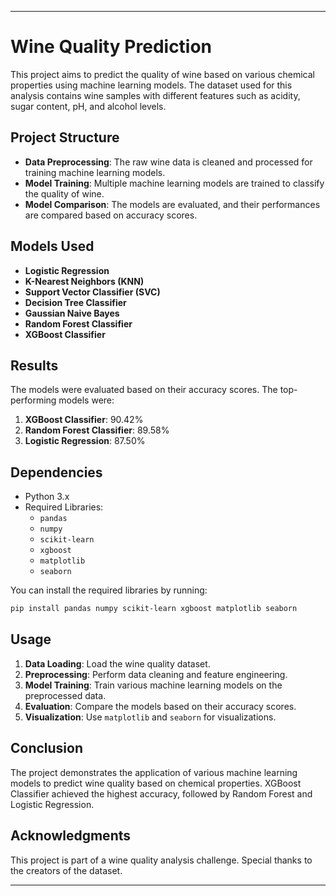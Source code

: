 
---

# Wine Quality Prediction

This project aims to predict the quality of wine based on various chemical properties using machine learning models. The dataset used for this analysis contains wine samples with different features such as acidity, sugar content, pH, and alcohol levels.


## Project Structure

- **Data Preprocessing**: The raw wine data is cleaned and processed for training machine learning models.
- **Model Training**: Multiple machine learning models are trained to classify the quality of wine.
- **Model Comparison**: The models are evaluated, and their performances are compared based on accuracy scores.

## Models Used

- **Logistic Regression**
- **K-Nearest Neighbors (KNN)**
- **Support Vector Classifier (SVC)**
- **Decision Tree Classifier**
- **Gaussian Naive Bayes**
- **Random Forest Classifier**
- **XGBoost Classifier**

## Results

The models were evaluated based on their accuracy scores. The top-performing models were:

1. **XGBoost Classifier**: 90.42%
2. **Random Forest Classifier**: 89.58%
3. **Logistic Regression**: 87.50%

## Dependencies

- Python 3.x
- Required Libraries:
  - `pandas`
  - `numpy`
  - `scikit-learn`
  - `xgboost`
  - `matplotlib`
  - `seaborn`

You can install the required libraries by running:
```bash
pip install pandas numpy scikit-learn xgboost matplotlib seaborn
```

## Usage

1. **Data Loading**: Load the wine quality dataset.
2. **Preprocessing**: Perform data cleaning and feature engineering.
3. **Model Training**: Train various machine learning models on the preprocessed data.
4. **Evaluation**: Compare the models based on their accuracy scores.
5. **Visualization**: Use `matplotlib` and `seaborn` for visualizations.

## Conclusion

The project demonstrates the application of various machine learning models to predict wine quality based on chemical properties. XGBoost Classifier achieved the highest accuracy, followed by Random Forest and Logistic Regression.

## Acknowledgments

This project is part of a wine quality analysis challenge. Special thanks to the creators of the dataset.

---



